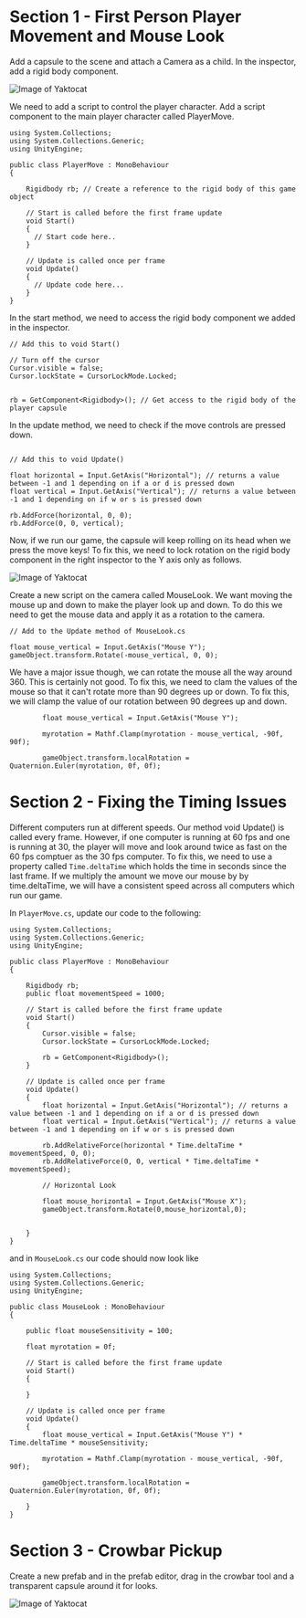 # Section 1 - First Person Player Movement and Mouse Look 

Add a capsule to the scene and attach a Camera as a child. In the inspector, add a rigid body component.

![Image of Yaktocat](https://i.imgur.com/sueh0nH.png)

We need to add a script to control the player character. Add a script component to the main player character called PlayerMove.

```
using System.Collections;
using System.Collections.Generic;
using UnityEngine;

public class PlayerMove : MonoBehaviour
{

    Rigidbody rb; // Create a reference to the rigid body of this game object

    // Start is called before the first frame update
    void Start()
    { 
      // Start code here..
    }

    // Update is called once per frame
    void Update()
    {
      // Update code here...
    }
}
```

In the start method, we need to access the rigid body component we added in the inspector. 

```
// Add this to void Start()

// Turn off the cursor
Cursor.visible = false;
Cursor.lockState = CursorLockMode.Locked;


rb = GetComponent<Rigidbody>(); // Get access to the rigid body of the player capsule
```

In the update method, we need to check if the move controls are pressed down.

```

// Add this to void Update()

float horizontal = Input.GetAxis("Horizontal"); // returns a value between -1 and 1 depending on if a or d is pressed down
float vertical = Input.GetAxis("Vertical"); // returns a value between -1 and 1 depending on if w or s is pressed down

rb.AddForce(horizontal, 0, 0);
rb.AddForce(0, 0, vertical);
```

Now, if we run our game, the capsule will keep rolling on its head when we press the move keys! To fix this, we need to lock rotation on the rigid body component in the right inspector to the Y axis only as follows.


![Image of Yaktocat](https://i.imgur.com/SQmQc83.png)

Create a new script on the camera called MouseLook. We want moving the mouse up and down to make the player look up and down. To do this we need to get the mouse data and apply it as a rotation to the camera. 


```
// Add to the Update method of MouseLook.cs

float mouse_vertical = Input.GetAxis("Mouse Y");
gameObject.transform.Rotate(-mouse_vertical, 0, 0);

```

We have a major issue though, we can rotate the mouse all the way around 360. This is certainly not good. To fix this, we need to clam the values of the mouse so that it can't rotate more than 90 degrees up or down. To fix this, we will clamp the value of our rotation between 90 degrees up and down.

```
        float mouse_vertical = Input.GetAxis("Mouse Y");

        myrotation = Mathf.Clamp(myrotation - mouse_vertical, -90f, 90f);

        gameObject.transform.localRotation = Quaternion.Euler(myrotation, 0f, 0f);
```

# Section 2 - Fixing the Timing Issues

Different computers run at different speeds. Our method void Update() is called every frame. However, if one computer is running at 60 fps and one is running at 30, the player will move and look around twice as fast on the 60 fps comptuer as the 30 fps computer. To fix this, we need to use a property called `Time.deltaTime` which holds the time in seconds since the last frame. If we multiply the amount we move our mouse by by time.deltaTime, we will have a consistent speed across all computers which run our game.

In `PlayerMove.cs`, update our code to the following:

```
using System.Collections;
using System.Collections.Generic;
using UnityEngine;

public class PlayerMove : MonoBehaviour
{

    Rigidbody rb;
    public float movementSpeed = 1000;

    // Start is called before the first frame update
    void Start()
    {
        Cursor.visible = false;
        Cursor.lockState = CursorLockMode.Locked;

        rb = GetComponent<Rigidbody>();
    }

    // Update is called once per frame
    void Update()
    {
        float horizontal = Input.GetAxis("Horizontal"); // returns a value between -1 and 1 depending on if a or d is pressed down
        float vertical = Input.GetAxis("Vertical"); // returns a value between -1 and 1 depending on if w or s is pressed down

        rb.AddRelativeForce(horizontal * Time.deltaTime * movementSpeed, 0, 0);
        rb.AddRelativeForce(0, 0, vertical * Time.deltaTime * movementSpeed);

        // Horizontal Look

        float mouse_horizontal = Input.GetAxis("Mouse X");
        gameObject.transform.Rotate(0,mouse_horizontal,0);


    }
}

```

and in `MouseLook.cs` our code should now look like


```
using System.Collections;
using System.Collections.Generic;
using UnityEngine;

public class MouseLook : MonoBehaviour
{

    public float mouseSensitivity = 100;

    float myrotation = 0f;

    // Start is called before the first frame update
    void Start()
    {
        
    }

    // Update is called once per frame
    void Update()
    {
        float mouse_vertical = Input.GetAxis("Mouse Y") * Time.deltaTime * mouseSensitivity;

        myrotation = Mathf.Clamp(myrotation - mouse_vertical, -90f, 90f);

        gameObject.transform.localRotation = Quaternion.Euler(myrotation, 0f, 0f);

    }
}

```

# Section 3 - Crowbar Pickup

Create a new prefab and in the prefab editor, drag in the crowbar tool and a transparent capsule around it for looks.

![Image of Yaktocat](https://imgur.com/67MLLBz.png)


